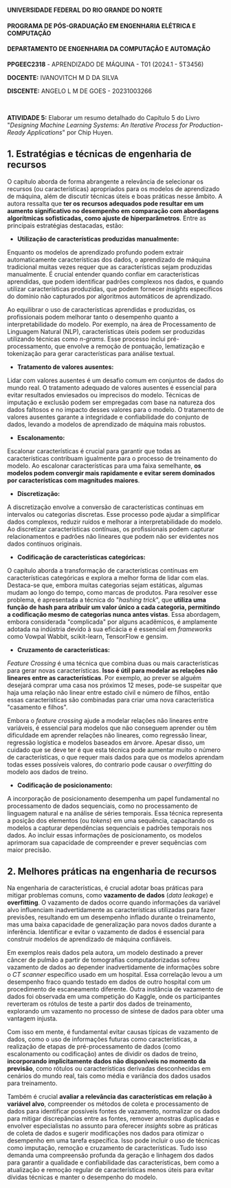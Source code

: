 ﻿
﻿**UNIVERSIDADE FEDERAL DO RIO GRANDE DO NORTE**

#### **PROGRAMA DE PÓS-GRADUAÇÃO EM ENGENHARIA ELÉTRICA E COMPUTAÇÃO**

#### **DEPARTAMENTO DE ENGENHARIA DA COMPUTAÇÃO E AUTOMAÇÃO**

  

**PPGEEC2318** - APRENDIZADO DE MÁQUINA - T01 (2024.1 - 5T3456)

  

**DOCENTE:** IVANOVITCH M D DA SILVA

**DISCENTE:** ANGELO L M DE GOES - 20231003266

  

<br>

  

**ATIVIDADE 5:** Elaborar um resumo detalhado do Capítulo 5 do Livro "*Designing Machine Learning Systems: An Iterative Process for Production-Ready Applications*" por Chip Huyen.


## 1. Estratégias e técnicas de engenharia de recursos

O capítulo aborda de forma abrangente a relevância de selecionar os recursos (ou características) apropriados para os modelos de aprendizado de máquina, além de discutir técnicas úteis e boas práticas nesse âmbito. A autora ressalta que **ter os recursos adequados pode resultar em um aumento significativo no desempenho em comparação com abordagens algorítmicas sofisticadas, como ajuste de hiperparâmetros**. Entre as principais estratégias destacadas, estão:

- **Utilização de características produzidas manualmente:**

Enquanto os modelos de aprendizado profundo podem extrair automaticamente características dos dados, o aprendizado de máquina tradicional muitas vezes requer que as características sejam produzidas manualmente. É crucial entender quando confiar em características aprendidas, que podem identificar padrões complexos nos dados, e quando utilizar características produzidas, que podem fornecer *insights* específicos do domínio não capturados por algoritmos automáticos de aprendizado.

Ao equilibrar o uso de características aprendidas e produzidas, os profissionais podem melhorar tanto o desempenho quanto a interpretabilidade do modelo. Por exemplo, na área de Processamento de Linguagem Natural (NLP), características úteis podem ser produzidas utilizando técnicas como *n-grams*. Esse processo inclui pré-processamento, que envolve a remoção de pontuação, lematização e tokenização para gerar características para análise textual.

- **Tratamento de valores ausentes:**

Lidar com valores ausentes é um desafio comum em conjuntos de dados do mundo real. O tratamento adequado de valores ausentes é essencial para evitar resultados enviesados ou imprecisos do modelo. Técnicas de imputação e exclusão podem ser empregadas com base na natureza dos dados faltosos e no impacto desses valores para o modelo. O tratamento de valores ausentes garante a integridade e confiabilidade do conjunto de dados, levando a modelos de aprendizado de máquina mais robustos.

- **Escalonamento:**

Escalonar características é crucial para garantir que todas as características contribuam igualmente para o processo de treinamento do modelo. Ao escalonar características para uma faixa semelhante, **os modelos podem convergir mais rapidamente e evitar serem dominados por características com magnitudes maiores**.

- **Discretização:**

A discretização envolve a conversão de características contínuas em intervalos ou categorias discretas. Esse processo pode ajudar a simplificar dados complexos, reduzir ruídos e melhorar a interpretabilidade do modelo. Ao discretizar características contínuas, os profissionais podem capturar relacionamentos e padrões não lineares que podem não ser evidentes nos dados contínuos originais.

- **Codificação de características categóricas:**

O capítulo aborda a transformação de características contínuas em características categóricas e explora a melhor forma de lidar com elas. Destaca-se que, embora muitas categorias sejam estáticas, algumas mudam ao longo do tempo, como marcas de produtos. Para resolver esse problema, é apresentada a técnica do "*hashing trick*", que **utiliza uma função de hash para atribuir um valor único a cada categoria, permitindo a codificação mesmo de categorias nunca antes vistas**. Essa abordagem, embora considerada "complicada" por alguns acadêmicos, é amplamente adotada na indústria devido à sua eficácia e é essencial em *frameworks* como Vowpal Wabbit, scikit-learn, TensorFlow e gensim.

- **Cruzamento de características:**

*Feature Crossing* é uma técnica que combina duas ou mais características para gerar novas características. **Isso é útil para modelar as relações não lineares entre as características**. Por exemplo, ao prever se alguém desejará comprar uma casa nos próximos 12 meses, pode-se suspeitar que haja uma relação não linear entre estado civil e número de filhos, então essas características são combinadas para criar uma nova característica "casamento e filhos". 

Embora o *feature crossing* ajude a modelar relações não lineares entre variáveis, é essencial para modelos que não conseguem aprender ou têm dificuldade em aprender relações não lineares, como regressão linear, regressão logística e modelos baseados em árvore.  Apesar disso, um cuidado que se deve ter é que esta técnica pode aumentar muito o número de características, o que requer mais dados para que os modelos aprendam todas esses possíveis valores, do contrario pode causar o *overfitting* do modelo aos dados de treino.

- **Codificação de posicionamento:**

A incorporação de posicionamento desempenha um papel fundamental no processamento de dados sequenciais, como no processamento de linguagem natural e na análise de séries temporais. Essa técnica representa a posição dos elementos (ou *tokens*) em uma sequência, capacitando os modelos a capturar dependências sequenciais e padrões temporais nos dados. Ao incluir essas informações de posicionamento, os modelos aprimoram sua capacidade de compreender e prever sequências com maior precisão.

## 2. Melhores práticas na engenharia de recursos

Na engenharia de características, é crucial adotar boas práticas para mitigar problemas comuns, como **vazamento de dados** (*data leakage*) e **overfitting**. O vazamento de dados ocorre quando informações da variável alvo influenciam inadvertidamente as características utilizadas para fazer previsões, resultando em um desempenho inflado durante o treinamento, mas uma baixa capacidade de generalização para novos dados durante a inferência. Identificar e evitar o vazamento de dados é essencial para construir modelos de aprendizado de máquina confiáveis.

Em exemplos reais dados pela autora, um modelo destinado a prever câncer de pulmão a partir de tomografias computadorizadas sofreu vazamento de dados ao depender inadvertidamente de informações sobre o *CT scanner* específico usado em um hospital. Essa correlação levou a um desempenho fraco quando testado em dados de outro hospital com um procedimento de escaneamento diferente. Outra instância de vazamento de dados foi observada em uma competição do Kaggle, onde os participantes reverteram os rótulos de teste a partir dos dados de treinamento, explorando um vazamento no processo de síntese de dados para obter uma vantagem injusta.

Com isso em mente, é fundamental evitar causas típicas de vazamento de dados, como o uso de informações futuras como características, a realização de etapas de pré-processamento de dados (como escalonamento ou codificação) antes de dividir os dados de treino, **incorporando implicitamente dados não disponíveis no momento da previsão**, como rótulos ou características derivadas desconhecidas em cenários do mundo real, tais como média e variância dos dados usados para treinamento. 

Também é crucial **avaliar a relevância das características em relação à variável alvo**, compreender os métodos de coleta e processamento de dados para identificar possíveis fontes de vazamento, normalizar os dados para mitigar discrepâncias entre as fontes, remover amostras duplicadas e envolver especialistas no assunto para oferecer *insights* sobre as práticas de coleta de dados e sugerir modificações nos dados para otimizar o desempenho em uma tarefa específica. Isso pode incluir o uso de técnicas como imputação, remoção e cruzamento de características. Tudo isso demanda uma compreensão profunda da geração e linhagem dos dados para garantir a qualidade e confiabilidade das características, bem como a atualização e remoção regular de características menos úteis para evitar dívidas técnicas e manter o desempenho do modelo.
